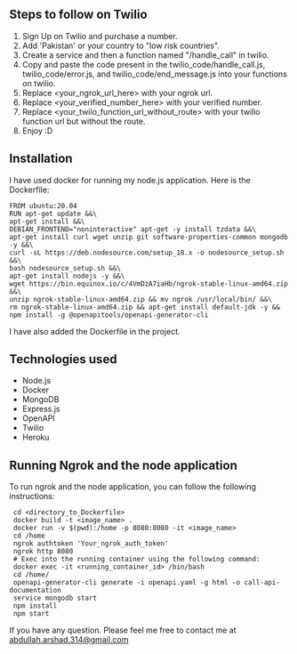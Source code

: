 ## Steps to follow on Twilio

1. Sign Up on Twilio and purchase a number.
2. Add 'Pakistan' or your country to "low risk countries".
3. Create a service and then a function named "/handle_call" in twilio.
4. Copy and paste the code present in the twilio_code/handle_call.js, twilio_code/error.js, and twilio_code/end_message.js into your functions on twilio.
5. Replace <your_ngrok_url_here> with your ngrok url.
6. Replace <your_verified_number_here> with your verified number.
7. Replace <your_twilo_function_url_without_route> with your twilio function url but without the route.
6. Enjoy :D

## Installation

I have used docker for running my node.js application. Here is the Dockerfile:

```
FROM ubuntu:20.04
RUN apt-get update &&\
apt-get install &&\
DEBIAN_FRONTEND="noninteractive" apt-get -y install tzdata &&\
apt-get install curl wget unzip git software-properties-common mongodb -y &&\
curl -sL https://deb.nodesource.com/setup_18.x -o nodesource_setup.sh &&\
bash nodesource_setup.sh &&\
apt-get install nodejs -y &&\
wget https://bin.equinox.io/c/4VmDzA7iaHb/ngrok-stable-linux-amd64.zip &&\
unzip ngrok-stable-linux-amd64.zip && mv ngrok /usr/local/bin/ &&\
rm ngrok-stable-linux-amd64.zip && apt-get install default-jdk -y && npm install -g @openapitools/openapi-generator-cli
```
I have also added the Dockerfile in the project.

## Technologies used
* Node.js
* Docker
* MongoDB
* Express.js
* OpenAPI
* Twilio
* Heroku

## Running Ngrok and the node application

To run ngrok and the node application, you can follow the following instructions:

```
 cd <directory_to_Dockerfile>
 docker build -t <image_name> . 
 docker run -v $(pwd):/home -p 8080:8080 -it <image_name>
 cd /home
 ngrok authtoken 'Your_ngrok_auth_token'
 ngrok http 8080
 # Exec into the running container using the following command:
 docker exec -it <running_container_id> /bin/bash 
 cd /home/
 openapi-generator-cli generate -i openapi.yaml -g html -o call-api-documentation
 service mongodb start
 npm install
 npm start
```

If you have any question. Please feel me free to contact me at abdullah.arshad.314@gmail.com